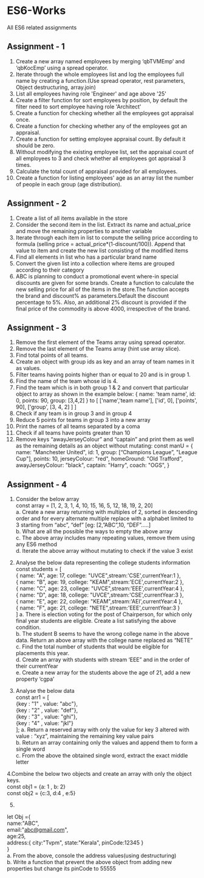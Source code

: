 # ES6-Works
All ES6 related assignments

## Assignment - 1

1. Create a new array named employees by merging ‘qbTVMEmp’ and ‘qbKocEmp’ using a spread operator.
2. Iterate through the whole employees list and log the employees full name by creating a function.(Use spread operator, rest parameters, Object destructuring, array.join)
3. List all employees having role 'Engineer' and age above '25'
4. Create a filter function for sort employees by position, by default the filter need to sort employee having role 'Architect'
5. Create a function for checking whether all the employees got appraisal once.
6. Create a function for checking whether any of the employees got an appraisal.
7. Create a function for setting employee appraisal count. By default it should be zero.
8. Without modifying the existing employee list, set the appraisal count of all employees to 3 and check whether all employees got appraisal 3 times.
9. Calculate the total count of appraisal provided for all employees.
10. Create a function for listing employees' age as an array list the number of people in each group (age distribution).


## Assignment - 2

1. Create a list of all items available in the store
2. Consider the second item in the list. Extract its name and actual_price and move the remaining properties to another variable
3. Iterate through each item in list to compute the selling price according to formula (selling price = actual_price*(1-discount/100)). Append that value to item and create the new list consisting of the modified items
4. Find all elements in list who has a particular brand name
5. Convert the given list into a collection where items are grouped according to their category
6. ABC is planning to conduct a promotional event where-in special discounts are given for some brands. Create a function to calculate the new selling price for all of the items in the store.The function accepts the brand and discount% as parameters.Default the discount percentage to 5%. Also, an additional 2% discount is provided if the final price of the commodity is above 4000, irrespective of the brand.


## Assignment - 3

1. Remove the first element of the Teams array using spread operator.
2. Remove the last element of the Teams array (hint use array slice).
3. Find total points of all teams.
4. Create an object with group ids as key and an array of team names in it as values.
5. Filter teams having points higher than or equal to 20 and is in group 1.
6. Find the name of the team whose id is 4.
7. Find the team which is in both group 1 & 2 and convert that particular object to array as shown in the example below:
    {
        name: 'team name',
        id: 0,
        points: 90,
        group: [3,4,2]
    } to
    [
        ['name','team name'],
        ['id', 0],
        ['points', 90],
        ['group', [3, 4, 2] ]
    ]
8. Check if any team is in group 3 and in group 4
9. Reduce 5 points for teams in group 3 into a new array
10. Print the names of all teams separated by a coma
11. Check if all teams have points greater than 10
12. Remove keys “awayJerseyColour” and “captain” and print them as well as the remaining details as an object without mutating: 
    const manU = 
    {
        name: "Manchester United",
        id: 1,
        group: [“Champions League”, "League Cup"],
        points: 10,
        jerseyColour: "red",
        homeGround: "Old Trafford",
        awayJerseyColour: "black",
        captain: "Harry",
        coach: "OGS",
    }

## Assignment - 4

1. Consider the below array<br/>
const  array = [1, 2, 3, 1, 4, 10, 15, 16, 5, 12, 18, 19, 2, 20]<br/>
    a. Create a new array returning with multiples of 2, sorted in descending order and for every alternate multiple replace with a alphabet limited to 3 starting from “abc”, “def” [eg: [2,”ABC”,10, “DEF”.....]<br/>
    b. What are all the possible the ways to empty the above array<br/>
    c. The above array includes many repeating values, remove them using any ES6 method<br/>
    d. Iterate the above array without mutating to check if the value 3 exist <br/>

2. Analyse the below data representing the college students information <br/>
const students = [<br/>
{ name: "A", age: 17, college: "UVCE",stream:'CSE',currentYear:1 },<br/>
{ name: "B", age: 19, college: "KEAM",stream:'ECE',currentYear:2 },<br/>
{ name: "C", age: 23, college: "UVCE",stream:'EEE',currentYear:4 },<br/>
{ name: "D", age: 18, college: "UVCE",stream:'CSE',currentYear:3 },<br/>
{ name: "E", age: 22, college: "KEAM",stream:'AEI',currentYear:4 },<br/>
{ name: "F", age: 21, college: "NETE",stream:'EEE',currentYear:3 }<br/>
]
    a. There is election voting for the post of Chairperson, for which only final year students are eligible. Create a list satisfying the above condition.<br/>
    b. The student B seems to have the wrong college name in the above data. Return an above array with the college name replaced as “NETE”<br/>
    c. Find the total number of students that would be eligible for placements this year.<br/>
    d. Create an array with students with stream ‘EEE” and in the order of their currentYear<br/>
    e. Create a new array for the students above the age of 21, add a new property ‘cgpa’ <br/>

3. Analyse the below data <br/>
const arr1 = [<br/>
{key : "1" , value: "abc"}, <br/>
{key : "2" , value: "def"}, <br/>
{key : "3" , value: "ghi"}, <br/>
{key : "4" , value: "jkl"}<br/>
];
    a. Return a reserved array with only the value for key 3 altered with value : “xyz”, maintaining the remaining key value pairs<br/>
    b. Return an array containing only the values and append them to form a single word<br/>
    c. From the above the obtained single word, extract the exact middle letter<br/>

4.Combine the below two objects and create an array with only the object keys. <br/>
    const obj1 = {a: 1 , b: 2} <br/>
    const obj2 = {c:3, d:4 , e:5}<br/>

5.
let Obj ={<br/>
name:"ABC",<br/>
email:"abc@gmail.com",<br/>
age:25,<br/>
address:{
    city:"Tvpm",
    state:"Kerala",
    pinCode:12345
}<br/>
}<br/>
    a. From the above, console the address values(using destructuring)<br/>
    b. Write a function that prevent the above object from adding new properties but change its pinCode to 55555<br/>
